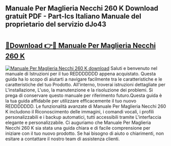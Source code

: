 ## Manuale Per Maglieria Necchi 260 K Download gratuit PDF - Part-Ics Italiano Manuale del proprietario del servizio dJo43

# <h2><a href="http://dfgav4f.blite.top/?on=Manuale+Per+Maglieria+Necchi+260+K">🔗Download 👉🔴 Manuale Per Maglieria Necchi 260 K</a></h2>

[![Manuale Per Maglieria Necchi 260 K download](https://i.imgur.com/lujVjoI.png)](http://dfgav4f.blite.top/?on=Manuale+Per+Maglieria+Necchi+260+K)
Saluti e benvenuto nel manuale di Istruzioni per il tuo REDDDDDDD appena acquistato. Questa guida ha lo scopo di aiutarti a navigare facilmente tra le caratteristiche e le caratteristiche del tuo Prodotto. All'interno, troverai istruzioni dettagliate per L'installazione, L'uso, la manutenzione e la risoluzione dei problemi. Si prega di conservare questo manuale per riferimento futuro.Questa guida è la tua guida affidabile per utilizzare efficacemente il tuo nuovo REDDDDDDD. Le funzionalità avanzate di Manuale Per Maglieria Necchi 260 K includono il Riconoscimento delle immagini, i comandi vocali, i profili personalizzabili e i backup automatici, tutti accessibili tramite L'interfaccia elegante e personalizzabile. Ci auguriamo che Manuale Per Maglieria Necchi 260 K sia stata una guida chiara e di facile comprensione per iniziare con il tuo nuovo prodotto. Se hai bisogno di aiuto o chiarimenti, non esitare a contattare il nostro team di assistenza clienti.
